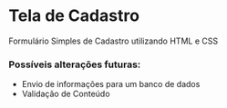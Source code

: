 # Tela de Cadastro
Formulário Simples de Cadastro utilizando HTML e CSS
### Possíveis alterações futuras:
* Envio de informações para um banco de dados
* Validação de Conteúdo
